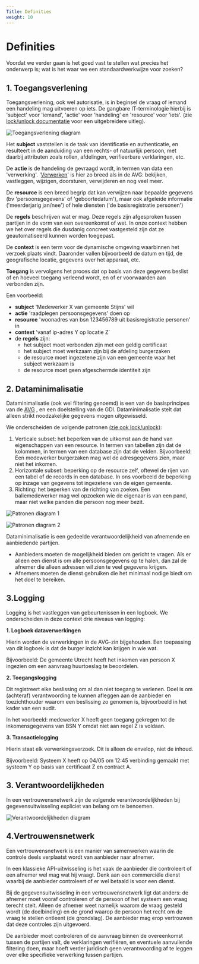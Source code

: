 ```yaml
---
Title: Definities
weight: 10
---
```


# Definities

Voordat we verder gaan is het goed vast te stellen wat precies het onderwerp is;
wat is het waar we een standaardwerkwijze voor zoeken?

## 1. Toegangsverlening

Toegangsverlening, ook wel autorisatie, is in beginsel de vraag of iemand een handeling mag uitvoeren op iets.
De gangbare IT-terminologie hierbij is 'subject' voor 'iemand', 'actie' voor 'handeling' en 'resource' voor 'iets'.
(zie [lock/unlock documentatie](https://kadaster-labs.github.io/lock-unlock-docs/afscherming/autorisatie/) voor een uitgebreidere uitleg).

![Toegangsverlening diagram](/ftv/images/2.1toegangsverlening.png)

Het **subject** vaststellen is de taak van identificatie en authenticatie, en resulteert in de aanduiding van een rechts- of natuurlijk persoon, met daarbij
attributen zoals rollen, afdelingen, verifieerbare verklaringen, etc.

De **actie** is de handeling de gevraagd wordt, in termen van data een 'verwerking'. '[Verwerken](https://www.autoriteitpersoonsgegevens.nl/themas/basis-avg/privacy-en-persoonsgegevens/verwerken-van-persoonsgegevens)' is hier zo breed als in de AVG: bekijken, vastleggen,
wijzigen, doorsturen, verwijderen en nog veel meer.

De **resource** is een breed begrip dat kan verwijzen naar bepaalde gegevens (bv 'persoonsgegevens' of 'geboortedatum'), maar ook afgeleide informatie
('meerderjarig jan/nee') of hele diensten ('de basisregistratie personen')

De **regels** beschrijven wat er mag. Deze regels zijn afgesproken tussen partijen in de vorm van een overeenkomst of wet.
In onze context hebben we het over regels die dusdanig concreet vastgesteld zijn dat ze geautomatiseerd kunnen worden toegepast.

De **context** is een term voor de dynamische omgeving waarbinnen het verzoek plaats vindt. Daaronder vallen bijvoorbeeld de datum en tijd,
de geografische locatie, gegevens over het apparaat, etc.

**Toegang** is vervolgens het proces dat op basis van deze gegevens beslist of en hoeveel toegang verleend wordt,
en of er voorwaarden aan verbonden zijn.

Een voorbeeld:

- **subject** 'Medewerker X van gemeente Stijns' wil
- **actie** 'raadplegen persoonsgegevens' doen op
- **resource** 'woonadres van bsn 123456789 uit basisregistratie personen' in
- **context** 'vanaf ip-adres Y op locatie Z`
- de **regels** zijn:
    - het subject moet verbonden zijn met een geldig certificaat
    - het subject moet werkzaam zijn bij de afdeling burgerzaken
    - de resource moet ingezetene zijn van een gemeente waar het subject werkzaam is
    - de resource moet geen afgeschermde identiteit zijn

## 2. Dataminimalisatie

Dataminimalisatie (ook wel filtering genoemd) is een van de basisprincipes van de [AVG](https://www.autoriteitpersoonsgegevens.nl/themas/basis-avg/avg-algemeen/de-avg-in-het-kort#:~:text=Dataminimalisatie) , en een doelstelling van de GDI.
Dataminimalisatie stelt dat alleen strikt noodzakelijke gegevens mogen uitgewisseld.

We onderscheiden de volgende patronen [(zie ook lock/unlock)](https://kadaster-labs.github.io/lock-unlock-docs/afscherming/afschermingspatronen/):

1. Verticale subset: het beperken van de uitkomst aan de hand van eigenschappen van een resource.
   In termen van tabellen zijn dat de kolommen, in termen van een database zijn dat de velden.
   Bijvoorbeeld: Een medewerker burgerzaken mag wel de adresgegevens zien, maar niet het inkomen.
2. Horizontale subset: beperking op de resource zelf, oftewel de rijen van een tabel of de records in een database.
   In ons voorbeeld de beperking op inzage van gegevens tot ingezetene van de eigen gemeente.
3. Richting: het beperken van de richting van zoeken. Een baliemedewerker mag wel opzoeken wie de eigenaar is van een pand,
   maar niet welke panden die persoon nog meer bezit.

![Patronen diagram 1](/ftv/images/2.1patronen1.png)

![Patronen diagram 2](/ftv/images/2.1patronen2.png)

Dataminimalisatie is een gedeelde verantwoordelijkheid van afnemende en aanbiedende partijen.

- Aanbieders moeten de mogelijkheid bieden om gericht te vragen. Als er alleen een dienst is om alle persoonsgegevens op
  te halen, dan zal de afnemer die alleen adressen wil zien te veel gegevens krijgen.
- Afnemers moeten de dienst gebruiken die het minimaal nodige biedt om het doel te bereiken.

## 3.Logging

Logging is het vastleggen van gebeurtenissen in een logboek. We onderscheiden in deze context drie niveaus van logging:

**1. Logboek dataverwerkingen**

Hierin worden de verwerkingen in de AVG-zin bijgehouden. Een toepassing van dit logboek is dat de burger inzicht kan krijgen
in wie wat.

Bijvoorbeeld: De gemeente Utrecht heeft het inkomen van persoon X ingezien om een aanvraag huurtoeslag te beoordelen.

**2. Toegangslogging**

Dit registreert elke beslissing om al dan niet toegang te verlenen. Doel is om (achteraf) verantwoording te kunnen afleggen
aan de aanbieder en toezichthouder waarom een beslissing zo genomen is, bijvoorbeeld in het kader van een audit.

In het voorbeeld: medewerker X heeft geen toegang gekregen tot de inkomensgegevens van BSN Y omdat niet aan regel Z is voldaan.

**3. Transactielogging**

Hierin staat elk verwerkingsverzoek. Dit is alleen de envelop, niet de inhoud.

Bijvoorbeeld: Systeem X heeft op 04/05 om 12:45 verbinding gemaakt met systeem Y op basis van certificaat Z en contract A.

## 3. Verantwoordelijkheden

In een vertrouwensnetwerk zijn de volgende verantwoordelijkheden bij gegevensuitwisseling expliciet van belang om te benoemen.

![Verantwoordelijkheden diagram](/ftv/images/2.1verantwoordelijkheden.png)

## 4.Vertrouwensnetwerk

Een vertrouwensnetwerk is een manier van samenwerken waarin de controle deels verplaatst wordt van aanbieder naar afnemer.

In een klassieke API-uitwisseling is het vaak de aanbieder die controleert of een afnemer wel mag wat hij vraagt.
Denk aan een commerciële dienst waarbij de aanbieder controleert of er wel betaald is voor een dienst.

Bij de gegevensuitwisseling in een vertrouwensnetwerk ligt dat anders: de afnemer moet vooraf controleren of de persoon of het systeem
een vraag terecht stelt. Alleen de afnemer weet namelijk waarom de vraag gesteld wordt (de doelbinding) en de grond waarop de persoon het recht
om de vraag te stellen ontleent (de grondslag). De aanbieder mag erop vertrouwen dat deze controles zijn uitgevoerd.

De aanbieder moet controleren of de aanvraag binnen de overeenkomst tussen de partijen valt, de verklaringen verifiëren, en eventuele aanvullende filtering doen,
maar hoeft verder juridisch geen verantwoording af te leggen over elke specifieke verwerking tussen partijen.



